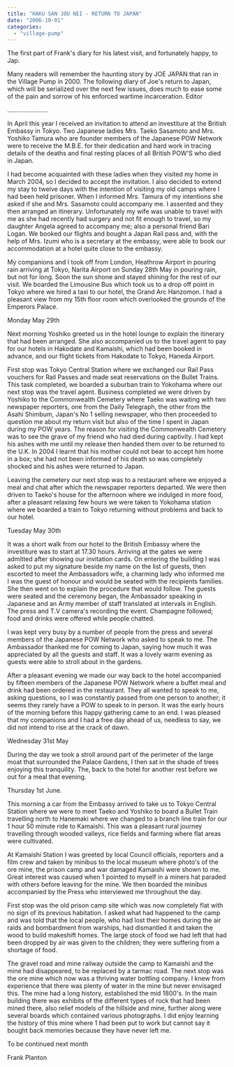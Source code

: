 ```yaml
---
title: "HAKU SAN JOU NEI - RETURN TO JAPAN"
date: "2006-10-01"
categories: 
  - "village-pump"
---
```


The first part of Frank's diary for his latest visit, and fortunately happy, to Jap.

Many readers will remember the haunting story by JOE JAPAN that ran in the Village Pump in 2000. The following diary of Joe's return to Japan, which will be serialized over the next few issues, does much to ease some of the pain and sorrow of his enforced wartime incarceration. Editor

.......................

In April this year I received an invitation to attend an investiture at the British Embassy in Tokyo. Two Japanese ladies Mrs. Taeko Sasamoto and Mrs. Yoshiko Tamura who are founder members of the Japanese POW Network were to receive the M.B.E. for their dedication and hard work in tracing details of the deaths and final resting places of all British POW'S who died in Japan.

I had become acquainted with these ladies when they visited my home in March 2004, so I decided to accept the invitation. I also decided to extend my stay to twelve days with the intention of visiting my old camps where I had been held prisoner. When I informed Mrs. Tamura of my intentions she asked if she and Mrs. Sasamoto could accompany me. I assented and they then arranged an itinerary. Unfortunately my wife was unable to travel with me as she had recently had surgery and not fit enough to travel, so my daughter Angela agreed to accompany me; also a personal friend Bari Logan. We booked our flights and bought a Japan Rail pass and, with the help of Mrs. Izumi who is a secretary at the embassy, were able to book our accommodation at a hotel quite close to the embassy.

My companions and I took off from London, Heathrow Airport in pouring rain arriving at Tokyo, Narita Airport on Sunday 28th May in pouring rain, but not for long. Soon the sun shone and stayed shining for the rest of our visit. We boarded the Limousine Bus which took us to a drop off point in Tokyo where we hired a taxi to our hotel, the Grand Arc Hanzomon. I had a pleasant view from my 15th floor room which overlooked the grounds of the Emperors Palace.

Monday May 29th

Next morning Yoshiko greeted us in the hotel lounge to explain the itinerary that had been arranged. She also accompanied us to the travel agent to pay for our hotels in Hakodate and Kamaishi, which had been booked in advance, and our flight tickets from Hakodate to Tokyo, Haneda Airport.

First stop was Tokyo Central Station where we exchanged our Rail Pass vouchers for Rail Passes and made seat reservations on the Bullet Trains. This task completed, we boarded a suburban train to Yokohama where our next stop was the travel agent. Business completed we were driven by Yoshiko to the Commonwealth Cemetery where Taeko was waiting with two newspaper reporters, one from the Daily Telegraph, the other from the Asahi Shimbum, Japan's No 1 selling newspaper, who then proceeded to question me about my return visit but also of the time I spent in Japan during my POW years. The reason for visiting the Commonwealth Cemetery was to see the grave of my friend who had died during captivity. I had kept his ashes with me until my release then handed them over to be returned to the U.K. In 2004 I learnt that his mother could not bear to accept him home in a box; she had not been informed of his death so was completely shocked and his ashes were returned to Japan.

Leaving the cemetery our next stop was to a restaurant where we enjoyed a meal and chat after which the newspaper reporters departed. We were then driven to Taeko's house for the afternoon where we indulged in more food, after a pleasant relaxing few hours we were taken to Yokohama station where we boarded a train to Tokyo returning without problems and back to our hotel.

Tuesday May 30th

It was a short walk from our hotel to the British Embassy where the investiture was to start at 17.30 hours. Arriving at the gates we were admitted after showing our invitation cards. On entering the building I was asked to put my signature beside my name on the list of guests, then escorted to meet the Ambassadors wife, a charming lady who informed me I was the guest of honour and would be seated with the recipients families. She then went on to explain the procedure that would follow. The guests were seated and the ceremony began, the Ambassador speaking in Japanese and an Army member of staff translated at intervals in English. The press and T.V camera's recording the event. Champagne followed; food and drinks were offered while people chatted.

I was kept very busy by a number of people from the press and several members of the Japanese POW Network who asked to speak to me. The Ambassador thanked me for coming to Japan, saying how much it was appreciated by all the guests and staff. It was a lovely warm evening as guests were able to stroll about in the gardens.

After a pleasant evening we made our way back to the hotel accompanied by fifteen members of the Japanese POW Network where a buffet meal and drink had been ordered in the restaurant. They all wanted to speak to me, asking questions, so I was constantly passed from one person to another; it seems they rarely have a POW to speak to in person. It was the early hours of the morning before this happy gathering came to an end. I was pleased that my companions and I had a free day ahead of us, needless to say, we did not intend to rise at the crack of dawn.

Wednesday 31st May

During the day we took a stroll around part of the perimeter of the large moat that surrounded the Palace Gardens, I then sat in the shade of trees enjoying this tranquility. The, back to the hotel for another rest before we out for a meal that evening.

Thursday 1st June.

This morning a car from the Embassy arrived to take us to Tokyo Central Station where we were to meet Taeko and Yoshiko to board a Bullet Train travelling north to Hanemaki where we changed to a branch line train for our 1 hour 50 minute ride to Kamaishi. This was a pleasant rural journey travelling through wooded valleys, rice fields and farming where flat areas were cultivated.

At Kamaishi Station I was greeted by local Council officials, reporters and a film crew and taken by minibus to the local museum where photo's of the ore mine, the prison camp and war damaged Kamaishi were shown to me. Great interest was caused when 1 pointed to myself in a miners hat paraded with others before leaving for the mine. We then boarded the minibus accompanied by the Press who interviewed me throughout the day.

First stop was the old prison camp site which was now completely flat with no sign of its previous habitation. I asked what had happened to the camp and was told that the local people, who had lost their homes during the air raids and bombardment from warships, had dismantled it and taken the wood to build makeshift homes. The large stock of food we had left that had been dropped by air was given to the children; they were suffering from a shortage of food.

The gravel road and mine railway outside the camp to Kamaishi and the mine had disappeared, to be replaced by a tarmac road. The next stop was the ore mine which now was a thriving water bottling company. I knew from experience that there was plenty of water in the mine but never envisaged this. The mine had a long history, established the mid 1800's. In the main building there was exhibits of the different types of rock that had been mined there, also relief models of the hillside and mine, further along were several boards which contained various photographs. I did enjoy learning the history of this mine where 1 had been put to work but cannot say it bought back memories because they have never left me.

To be continued next month

Frank Planton
